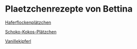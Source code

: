 # Plaetzchenrezepte von Bettina

[Haferflockenplätzchen](/Haferflockenplaetzchen.md)

[Schoko-Kokos-Plätzchen](/Schoko-Kokos-Plaetzchen.md)

[Vanillekipferl](/Vanillekipferl.md)


